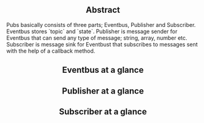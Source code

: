 <h2 align="center">Abstract </h2>
Pubs basically consists of three parts; Eventbus, Publisher and Subscriber.
Eventbus stores `topic` and `state`. 
Publisher is message sender for Eventbus that can send any type of message; string, array, number etc.
Subscriber is message sink for Eventbust that subscribes to messages sent with the help of a callback method.

<h2 align="center">Eventbus at a glance </h2>

<h2 align="center">Publisher at a glance </h2>

<h2 align="center">Subscriber at a glance </h2>
